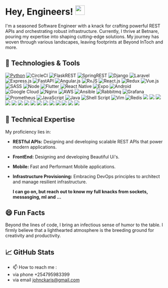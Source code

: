 <!-- [![Header](https://raw.githubusercontent.com/jaydto/main/readme_header.png "Header")] -->
# Hey, Engineers! <img src="wave.gif" width="30px">
I'm a seasoned Software Engineer with a knack for crafting powerful REST APIs and orchestrating robust infrastructure. Currently, I thrive at Betnare, pouring my expertise into shaping cutting-edge solutions. My journey has woven through various landscapes, leaving footprints at Beyond InToch and more.

<!--[![Twitter][1.2]][1],  or on [![LinkedIn][3.2]][3].-->

## 🔧 Technologies & Tools
[![Python](https://img.shields.io/badge/python-3.7%20%7C%203.8%20%7C%203.9%20%7C%203.10-blue)](https://www.python.org)
![CircleCI](https://img.shields.io/badge/circle%20ci-%23161616.svg?style=for-the-badge&logo=circleci&logoColor=white)
![FlaskREST](https://img.shields.io/badge/FLASK-REST-ff1709?style=for-the-badge&logo=flask&logoColor=white&color=ff1709&labelColor=gray)
![SpringREST](https://img.shields.io/badge/SPRING-BOOT-REST-ff1709?style=for-the-badge&logo=spring&logoColor=white&color=ff1709&labelColor=gray)
![Django](https://img.shields.io/badge/django-%23092E20.svg?style=for-the-badge&logo=django&logoColor=white)
![Laravel](https://img.shields.io/badge/laravel-%2335495e.svg?style=for-the-badge&logo=laravel&logoColor=red)
![Express.js](https://img.shields.io/badge/express.js-%23404d59.svg?style=for-the-badge&logo=express&logoColor=%2361DAFB)
![FastAPI](https://img.shields.io/badge/FastAPI-005571?style=for-the-badge&logo=fastapi)
![Angular.js](https://img.shields.io/badge/angular.js-%23E23237.svg?style=for-the-badge&logo=angularjs&logoColor=white)
![RxJS](https://img.shields.io/badge/rxjs-%23B7178C.svg?style=for-the-badge&logo=reactivex&logoColor=white)
![React.js](https://img.shields.io/badge/REACTJS-%2335495e.svg?style=for-the-badge&logo=react&logoColor=%234FC08D)
![Redux](https://img.shields.io/badge/Redux-593D88.svg?style=for-the-badge&logo=redux&logoColor=%234FC08D)
![Vue.js](https://img.shields.io/badge/Android-%2335495e.svg?style=for-the-badge&logo=android&logoColor=%234FC08D)
![SASS](https://img.shields.io/badge/SASS-hotpink.svg?style=for-the-badge&logo=SASS&logoColor=white)
![Node](https://img.shields.io/badge/Node.js-43853D?style=for-the-badge&logo=node.js&logoColor=white)
![Flutter](https://img.shields.io/badge/Flutter-%2335495e.svg?style=for-the-badge&logo=flutter&logoColor=%234FC08D)
![React Native](https://img.shields.io/badge/React_Native-%2335495e.svg?style=for-the-badge&logo=react&logoColor=%234FC08D)
![Expo](https://img.shields.io/badge/expo-1C1E24?style=for-the-badge&logo=expo&logoColor=#D04A37)
![Android](https://img.shields.io/badge/vuejs-%2335495e.svg?style=for-the-badge&logo=vuedotjs&logoColor=%234FC08D)
![Google Cloud](https://img.shields.io/badge/GoogleCloud-%234285F4.svg?style=for-the-badge&logo=google-cloud&logoColor=white)
![Nginx](https://img.shields.io/badge/nginx-%23009639.svg?style=for-the-badge&logo=nginx&logoColor=white)
![AWS](https://img.shields.io/badge/aws-%298729.svg?style=for-the-badge&logo=AWS&logoColor=white)
![Ansible](https://img.shields.io/badge/ansible-%231A1918.svg?style=for-the-badge&logo=ansible&logoColor=white)
![Rabbitmq](https://img.shields.io/badge/rabbitmq-%23F46800.svg?style=for-the-badge&logo=rabbitmq&logoColor=white)
![Grafana](https://img.shields.io/badge/grafana-%23F46800.svg?style=for-the-badge&logo=grafana&logoColor=white)
![Prometheus](https://img.shields.io/badge/Prometheus-E6522C?style=for-the-badge&logo=Prometheus&logoColor=white)
![JavaScript](https://img.shields.io/badge/javascript-%23323330.svg?style=for-the-badge&logo=javascript&logoColor=%23F7DF1E)
![Java](https://img.shields.io/badge/java-%23ED8B00.svg?style=for-the-badge&logo=openjdk&logoColor=white)
![Shell Script](https://img.shields.io/badge/shell_script-%23121011.svg?style=for-the-badge&logo=gnu-bash&logoColor=white)
![Vim](https://img.shields.io/badge/VIM-%2311AB00.svg?style=for-the-badge&logo=vim&logoColor=white)
![Redis](https://img.shields.io/badge/redis-%23DD0031.svg?style=for-the-badge&logo=redis&logoColor=white)
![](https://img.shields.io/badge/OS-Linux-informational?style=flat&logo=linux&logoColor=white&color=2bbc8a)
![](https://img.shields.io/badge/Editor-IntelliJ_IDEA-informational?style=flat&logo=intellij-idea&logoColor=white&color=2bbc8a)
![](https://img.shields.io/badge/Code-Python-informational?style=flat&logo=python&logoColor=white&color=2bbc8a)
![](https://img.shields.io/badge/Code-Php-informational?style=flat&logo=php&logoColor=white&color=2bbc8a)
![](https://img.shields.io/badge/Code-Java-informational?style=flat&logo=openjdk&logoColor=white&color=2bbc8a)
![](https://img.shields.io/badge/Code-JavaScript-informational?style=flat&logo=javascript&logoColor=white&color=2bbc8a)
![](https://img.shields.io/badge/Shell-Bash-informational?style=flat&logo=gnu-bash&logoColor=white&color=2bbc8a)
![](https://img.shields.io/badge/Tools-PostgreSQL-informational?style=flat&logo=postgresql&logoColor=white&color=2bbc8a)
![](https://img.shields.io/badge/Tools-Mysql-informational?style=flat&logo=mysql&logoColor=white&color=2bbc8a)
![](https://img.shields.io/badge/Tools-Docker-informational?style=flat&logo=docker&logoColor=white&color=2bbc8a)
![](https://img.shields.io/badge/Tools-Kubernetes-informational?style=flat&logo=kubernetes&logoColor=white&color=2bbc8a)
![](https://img.shields.io/badge/Tools-Red_Hat_OpenShift-informational?style=flat&logo=red-hat-open-shift&logoColor=white&color=2bbc8a)
![](https://img.shields.io/badge/Cloud-Digital_Ocean-informational?style=flat&logo=digitalocean&logoColor=white&color=2bbc8a)
![](https://img.shields.io/badge/Cloud-AWS-informational?style=flat&logo=aws&logoColor=white&color=2bbc8a)
![](https://img.shields.io/badge/Cloud-GCP-informational?style=flat&logo=gcp&logoColor=white&color=2bbc8a)


## 🚀 Technical Expertise

My proficiency lies in:

- **RESTful APIs:** Designing and developing scalable REST APIs that power modern applications.

- **FrontEnd:** Designing and developing Beautiful Ui's.

- **Mobile:** Fast and Performant Mobile applications.

- **Infrastructure Provisioning:** Embracing DevOps principles to architect and manage resilient infrastructure.
  
  **I can go on, but reach out to know my full knacks from sockets, messasging, ml and ...**

## 😄 Fun Facts

Beyond the lines of code, I bring an infectious sense of humor to the table. I firmly believe that a lighthearted atmosphere is the breeding ground for creativity and productivity.

## &#x1f4c8; GitHub Stats




- 📫 How to reach me :
- via phone +254795983399
- via email johnckaris@gmail.com

<!---
jaydto/jaydto is a ✨ special ✨ repository because its `README.md` (this file) appears on your GitHub profile.
You can click the Preview link to take a look at your changes.
--->
